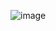 ![image](https://github.com/brayanSmith/vacaciones/assets/13138739/638bd5e5-65ab-46d4-8220-74befb5a4847)

